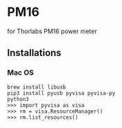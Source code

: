 # PM16
for Thorlabs PM16 power meter
## Installations
### Mac OS
```
brew install libusb
pip3 install pyusb pyvisa pyvisa-py
python3
>>> import pyvisa as visa
>>> rm = visa.ResourceManager()
>>> rm.list_resources()
```
